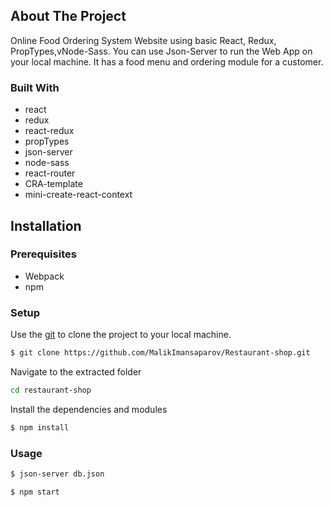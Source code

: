 <!-- ABOUT THE PROJECT -->
## About The Project
Online Food Ordering System Website using basic React, Redux, PropTypes,vNode-Sass. You can use Json-Server to run the Web App on your local machine. It has a food menu and ordering module for a customer.

### Built With
- react
- redux
- react-redux
- propTypes
- json-server
- node-sass
- react-router  
- CRA-template
- mini-create-react-context

## Installation
### Prerequisites
- Webpack 
- npm

### Setup
Use the [git](https://git-scm.com/downloads) to clone the project to your local machine.
```sh
$ git clone https://github.com/MalikImansaparov/Restaurant-shop.git
```

Navigate to the extracted folder
```sh 
cd restaurant-shop
```

Install the dependencies and modules
```sh
$ npm install
```

### Usage
```sh
$ json-server db.json
```
```sh
$ npm start
```

